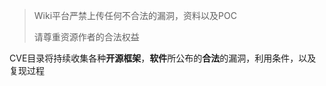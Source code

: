 > Wiki平台严禁上传任何不合法的漏洞，资料以及POC
> 
> 请尊重资源作者的合法权益

CVE目录将持续收集各种**开源框架**，**软件**所公布的**合法**的漏洞，利用条件，以及复现过程